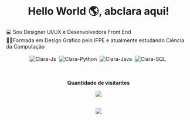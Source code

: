 <h1 align="center"> Hello World 🌎, abclara aqui! </h1>
💻 Sou Designer UI/UX e Desenvolvedora Front End <br>
👩‍🎓Formada em Design Gráfico pelo IFPE e atualmente estudando Ciência da Computação

 <!-- Distintivos de Linguagens e Habilidades -->
<div style="display: inline_block" align="center"><br>
  <img  alt="Clara-Js" src="https://img.shields.io/badge/javascript-%23323330.svg?style=for-the-badge&logo=javascript&logoColor=%23F7DF1E">&nbsp;
  <img  alt="Clara-Python" src="https://img.shields.io/badge/python-3670A0?style=for-the-badge&logo=python&logoColor=ffdd54">&nbsp;
  <img  alt="Clara-Java" src="https://img.shields.io/badge/java-%23ED8B00.svg?style=for-the-badge&logo=openjdk&logoColor=white">&nbsp;
  <img  alt="Clara-SQL" src="https://img.shields.io/badge/mysql-4479A1.svg?style=for-the-badge&logo=mysql&logoColor=white">&nbsp;
  </div>
 <br>

 <!-- Contador de Visitantes-->
<div align="center">
  <br><p align="center"><b>Quantidade de visitantes</b></p>  
  <p align="center"><img align="center" src="https://profile-counter.glitch.me/{abclara}/count.svg" /></p> 
  <br>
</div>

<!-- Redes Sociais -->
 <div align="center"> 
  <a href="https://www.linkedin.com/in/abclara/" target="_blank"><img src="https://img.shields.io/badge/-LinkedIn-%230077B5?style=for-the-badge&logo=linkedin&logoColor=white" target="_blank"></a> 
  </div>

<!---
abclara/abclara is a ✨ special ✨ repository because its `README.md` (this file) appears on your GitHub profile.
You can click the Preview link to take a look at your changes.
--->
